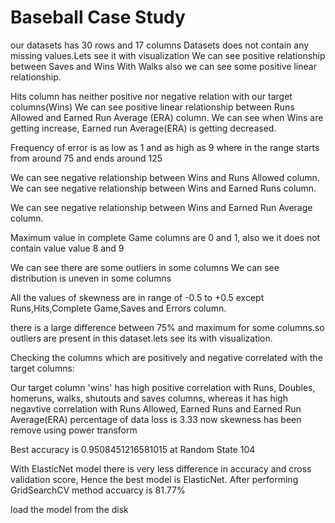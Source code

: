 
# Baseball Case Study 

our datasets has 30 rows and 17 columns
Datasets does not contain any missing values.Lets see it with visualization
We can see positive relationship between Saves and Wins
With Walks also we can see some positive linear relationship.

Hits column has neither positive nor negative relation with our target columns(Wins)
We can see positive linear relationship between Runs Allowed and Earned Run Average (ERA) column.
We can see when Wins are getting increase, Earned run Average(ERA) is getting decreased.

Frequency of error is as low as 1 and as high as 9 where in the range starts from around 75 and ends around 125

We can see negative relationship between Wins and Runs Allowed column.
We can see negative relationship between Wins and Earned Runs column.

We can see negative relationship between Wins and Earned Run Average column.

Maximum value in complete Game columns are 0 and 1, also we it does not contain value value 8 and 9
 
We can see there are some outliers in some columns
We can see distribution is uneven in some columns

All the values of skewness are in range of -0.5 to +0.5 except Runs,Hits,Complete Game,Saves and Errors column.

there is a large difference between 75% and maximum for some columns.so outliers are present in this dataset.lets see its with visualization.
 
Checking the columns which are positively and negative correlated with the target columns:

Our target column 'wins' has high positive correlation with Runs, Doubles, homeruns, walks, shutouts and saves columns, whereas it has high negavtive correlation with Runs Allowed, Earned Runs and Earned Run Average(ERA)
percentage of data loss is 3.33
now skewness has been remove using power transform

Best accuracy is  0.9508451216581015  at Random State  104

With ElasticNet model there is very less difference in accuracy and cross validation score, Hence the best model is ElasticNet.
After performing GridSearchCV method accuarcy is 81.77%

load the model from the disk



